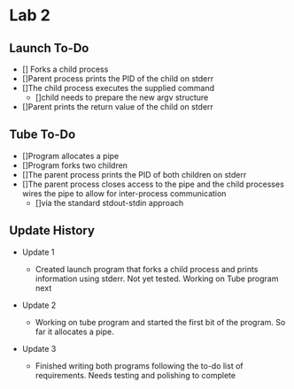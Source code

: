 # Lab 2

## Launch To-Do
* [] Forks a child process
* []Parent process prints the PID of the child on stderr 
* []The child process executes the supplied command
    * []child needs to prepare the new argv structure
* []Parent prints the return value of the child on stderr

## Tube To-Do
* []Program allocates a pipe
* []Program forks two children
* []The parent process prints the PID of both children on stderr
* []The parent process closes access to the pipe and the child processes wires the pipe to allow for inter-process communication
    * []via the standard stdout-stdin approach

## Update History
* Update 1
    * Created launch program that forks a child process and prints information using stderr. Not yet tested. Working on Tube program next

* Update 2
    * Working on tube program and started the first bit of the program. So far it allocates a pipe.

* Update 3
    * Finished writing both programs following the to-do list of requirements. Needs testing and polishing to complete
